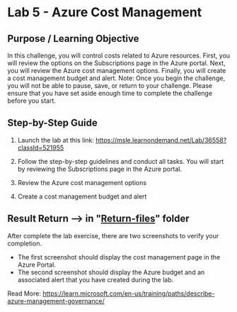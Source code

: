 # Lab 5 - Azure Cost Management

## Purpose / Learning Objective 

In this challenge, you will control costs related to Azure resources. First, you will review the options on the Subscriptions page in the Azure portal. Next, you will review the Azure cost management options. Finally, you will create a cost management budget and alert. Note: Once you begin the challenge, you will not be able to pause, save, or return to your challenge. Please ensure that you have set aside enough time to complete the challenge before you start.


## Step-by-Step Guide

1. Launch the lab at this link: 
https://msle.learnondemand.net/Lab/36558?classId=521955 

2. Follow the step-by-step guidelines and conduct all tasks. You will start by reviewing the Subscriptions page in the Azure portal. 
3. Review the Azure cost management options
4. Create a cost management budget and alert


## **Result Return --> in "[Return-files](./Return-files/)" folder** 

After complete the lab exercise, there are two screenshots to verify your completion.

- The first screenshot should display the cost management page in the Azure Portal.
- The second screenshot should display the Azure budget and an associated alert that you have created during the lab.



Read More: 
https://learn.microsoft.com/en-us/training/paths/describe-azure-management-governance/

  

